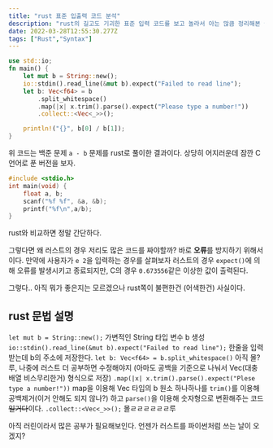 ```yaml
---
title: "rust 표준 입출력 코드 분석"
description: "rust의 길고도 기괴한 표준 입력 코드를 보고 놀라서 아는 많큼 정리해본 글"
date: 2022-03-28T12:55:30.277Z
tags: ["Rust","Syntax"]
---
```

```rust
use std::io;
fn main() {
    let mut b = String::new();
    io::stdin().read_line(&mut b).expect("Failed to read line");
    let b: Vec<f64> = b
        .split_whitespace()
        .map(|x| x.trim().parse().expect("Please type a number!"))
        .collect::<Vec<_>>();

    println!("{}", b[0] / b[1]);
}
```

위 코드는 백준 문제 `a - b` 문제를 rust로 풀이한 결과이다.
상당히 어지러운데 잠깐 C언어로 푼 버전을 보자.
```c
#include <stdio.h>
int main(void) {
	float a, b;
    scanf("%f %f", &a, &b);
    printf("%f\n",a/b);
}
```
rust와 비교하면 정말 간단하다.

그렇다면 왜 러스트의 경우 저리도 많은 코드를 짜야할까?
바로 **오류**를 방지하기 위해서이다.
만약에 사용자가 `e 2`을 입력하는 경우를 살펴보자
러스트의 경우 `expect()`에 의해 오류를 발생시키고 종료되지만,
C의 경우 `0.673556`같은 이상한 값이 출력된다.

그렇다.. 아직 뭐가 좋은지는 모르겠으나 rust쪽이 불편한건 (어색한건) 사실이다.

## rust 문법 설명

`let mut b = String::new();` 가변적인 String 타입 변수 b 생성
`io::stdin().read_line(&mut b).expect("Failed to read line");` 한줄을 입력받는데 b의 주소에 저장한다.
`let b: Vec<f64> = b.split_whitespace()` 아직 몰?루, 나중에 러스트 더 공부하면 수정해야지 (아마도 공백을 기준으로 나눠서 Vec(대충 배열 비스무리한거) 형식으로 저장)
`.map(|x| x.trim().parse().expect("Plese type a number!"))` map을 이용해 Vec 타입의 b 원소 하나하나를 `trim()`를 이용해 공백제거(이거 안해도 되지 않나?) 하고 `parse()`을 이용해 숫자형으로 변환해주는 코드~~일거다~~이다.
`.collect::<Vec<_>>();` 몰ㄹㄹㄹㄹㄹㄹ루

아직 러린이라서 많은 공부가 필요해보인다.
언젠가 러스트를 파이썬처럼 쓰는 날이 오겠지?